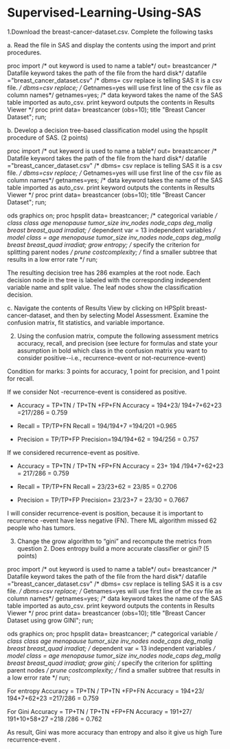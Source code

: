 # Supervised-Learning-Using-SAS


1.Download the breast-cancer-dataset.csv. Complete the following tasks 


a.	Read the file in SAS and display the contents using the import and print procedures. 



proc import
/* out keyword is used to name a table*/
out= breastcancer 
/* Datafile keyword takes the path of the file from the hard disk*/
datafile ="breast_cancer_dataset.csv"
/* dbms= csv replace is telling SAS it is a csv file. */
dbms=csv replace; 
/* Getnames=yes will use first line of the csv file as column names*/
getnames=yes;
/* data keyword takes the name of the SAS table imported as auto_csv.
 print keyword outputs the contents in Results Viewer */
proc print data= breastcancer (obs=10);
title "Breast Cancer Dataset";
run;



 



 

b.	Develop a decision tree-based classification model using the hpsplit procedure of SAS. (2 points) 


proc import
/* out keyword is used to name a table*/
out= breastcancer 
/* Datafile keyword takes the path of the file from the hard disk*/
datafile ="breast_cancer_dataset.csv"
/* dbms= csv replace is telling SAS it is a csv file. */
dbms=csv replace; 
/* Getnames=yes will use first line of the csv file as column names*/
getnames=yes;
/* data keyword takes the name of the SAS table imported as auto_csv.
 print keyword outputs the contents in Results Viewer */
proc print data= breastcancer (obs=10);
title "Breast Cancer Dataset";
run;

ods graphics on;
proc hpsplit data= breastcancer;
/* categorical variable */
 class class age menopause tumor_size inv_nodes node_caps deg_malig breast breast_quad irradiat; 
 /* dependent var = 13 independent variables */
 model class = age menopause tumor_size inv_nodes node_caps deg_malig breast breast_quad irradiat; 
 grow entropy; /* specify the criterion for splitting parent nodes */
 prune costcomplexity; /* find a smaller subtree that results in a low error rate */
run;


 


 


 
The resulting decision tree has 286 examples at the root node. Each decision node in the tree is labeled with the corresponding independent variable name and split value. The leaf nodes show the classification decision.


 



c.	Navigate the contents of Results View by clicking on HPSplit breast-cancer-dataset, and then by selecting Model Assessment. Examine the confusion matrix, fit statistics, and variable importance.



 
 




















2. Using the confusion matrix, compute the following assessment metrics accuracy, recall, and precision (see lecture for formulas and state your assumption in bold which class in the confusion matrix you want to consider positive--i.e., recurrence-event or not-recurrence-event)

 




Condition for marks: 3 points for accuracy, 1 point for precision, and 1 point for recall. 

 If we consider Not -recurrence-event is considered  as positive.

-	Accuracy = TP+TN / TP+TN +FP+FN
Accuracy = 194+23/ 194+7+62+23 
                            =217/286 
                            = 0.759


-	 Recall = TP/TP+FN
         Recall = 194/194+7
                    =194/201
                     =0.965
  
-	 Precision = TP/TP+FP
Precision=194/194+62
               = 194/256
               = 0.757
  

 If we considered recurrence-event as positive.

-	Accuracy = TP+TN / TP+TN +FP+FN
Accuracy = 23+ 194 /194+7+62+23
                = 217/286
                 = 0.759


-	 Recall = TP/TP+FN
 Recall = 23/23+62
            = 23/85
          = 0.2706






-	Precision = TP/TP+FP
         Precision= 23/23+7
                     = 23/30
                      = 0.7667
                   

   I will consider recurrence-event is position, because it is important to recurrence -event have less negative (FN).  There  ML algorithm missed 62 people who has tumors.



3. Change the grow algorithm to “gini” and recompute the metrics from question 2. Does entropy build a more accurate classifier or gini? (5 points) 

proc import
/* out keyword is used to name a table*/
out= breastcancer 
/* Datafile keyword takes the path of the file from the hard disk*/
datafile ="breast_cancer_dataset.csv"
/* dbms= csv replace is telling SAS it is a csv file. */
dbms=csv replace; 
/* Getnames=yes will use first line of the csv file as column names*/
getnames=yes;
/* data keyword takes the name of the SAS table imported as auto_csv.
 print keyword outputs the contents in Results Viewer */
proc print data= breastcancer (obs=10);
title "Breast Cancer Dataset using grow GINI";
run;


ods graphics on;
proc hpsplit data= breastcancer;
/* categorical variable */
 class class age menopause tumor_size inv_nodes node_caps deg_malig breast breast_quad irradiat; 
 /* dependent var = 13 independent variables */
 model class = age menopause tumor_size inv_nodes node_caps deg_malig breast breast_quad irradiat; 
 grow gini; /* specify the criterion for splitting parent nodes */
 prune costcomplexity; /* find a smaller subtree that results in a low error rate */
run;

 




 
 



 For entropy   Accuracy = TP+TN / TP+TN +FP+FN
    Accuracy = 194+23/ 194+7+62+23 
                            =217/286 
                            = 0.759


For Gini  Accuracy = TP+TN / TP+TN +FP+FN
    Accuracy = 191+27/ 191+10+58+27 
                             =218 /286
                              = 0.762 

As result, Gini was more  accuracy than entropy and also it give us high Ture  recurrence-event .
                             

 
